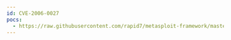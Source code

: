 ```yaml
---
id: CVE-2006-0027
pocs:
  - https://raw.githubusercontent.com/rapid7/metasploit-framework/master/modules/auxiliary/dos/windows/smtp/ms06_019_exchange.rb
---
```

